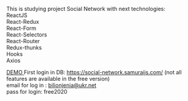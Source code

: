 This is studying project Social Network with next technologies:
</br>ReactJS
</br>React-Redux
</br>React-Form
</br>React-Selectors
</br>React-Router
</br>Redux-thunks
</br>Hooks
</br>Axios


<a target='_blank' href = "https://bilionievgen.github.io/social-network_react-redux/#/" > DEMO </a>
First login in DB: https://social-network.samuraijs.com/ (not all features are available in the free version) 
</br>email for log in : bilionjenia@ukr.net 
</br>pass for login: free2020



